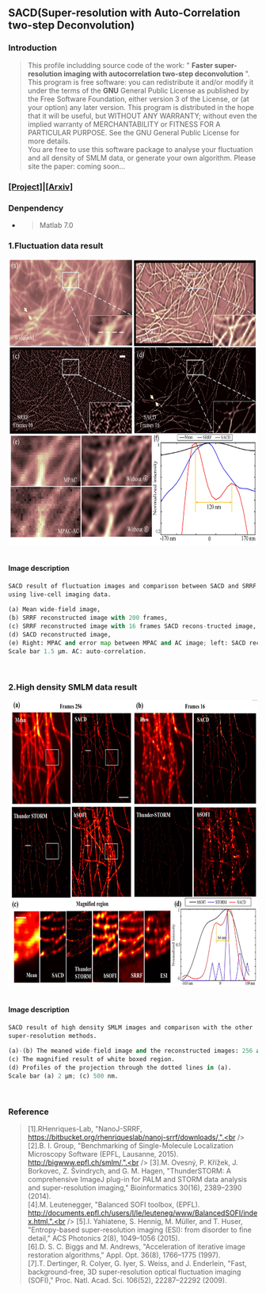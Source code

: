 ## SACD(**S**uper-resolution with **A**uto-**C**orrelation two-step **D**econvolution)

### Introduction
>This profile includding source code of the work: " **Faster super-resolution imaging with autocorrelation two-step deconvolution** ".<br />
>This program is free software: you can redistribute it and/or modify it under the terms of the **GNU** General Public License as published by the Free Software Foundation, either version 3 of the License, or (at your option) any later version. This program is distributed in the hope that it will be useful, but WITHOUT ANY WARRANTY; without even the implied warranty of MERCHANTABILITY or FITNESS FOR A PARTICULAR PURPOSE. See the GNU General Public License for more details.<br />
You are free to use this software package to analyse your fluctuation and all density of SMLM data, or generate your own algorithm. Please site the paper: coming soon...

### [[Project]](https://weisongzhao.github.io/SACD/)|[[Arxiv]](https://arxiv.org/abs/1809.07410)
### Denpendency
* >Matlab 7.0

### 1.Fluctuation data result 
<table >
  
  <div align=center><center><img src="./images/1.jpg" height="580"></center>
  
</table>

#### Image description
`SACD result of fluctuation images and comparison between SACD and SRRF using live-cell imaging data.`<br />
```python
(a) Mean wide-field image,
(b) SRRF reconstructed image with 200 frames, 
(c) SRRF reconstructed image with 16 frames SACD recons-tructed image, 
(d) SACD reconstructed image,
(e) Right: MPAC and error map between MPAC and AC image; left: SACD reconstructed image without first and second deconvolution step. (f) Normalized line profiles taken from the regions between the yellow arrowheads for corresponding images in (a), (b) and (d) showing separated features. 
Scale bar 1.5 μm. AC: auto-correlation.
```
<br />

### 2.High density SMLM data result 
<table >
  
  <div align=center><center><img src="./images/2.jpg" height="580"></center>
  
</table>

#### Image description
`SACD result of high density SMLM images and comparison with the other super-resolution methods. `
```python
(a)-(b) The meaned wide-field image and the reconstructed images: 256 and 16 frames. 
(c) The magnified result of white boxed region. 
(d) Profiles of the projection through the dotted lines in (a). 
Scale bar (a) 2 μm; (c) 500 nm.
```
<br />

### Reference
> [1].RHenriques-Lab, "NanoJ-SRRF, https://bitbucket.org/rhenriqueslab/nanoj-srrf/downloads/,".<br />
> [2].B. I. Group, "Benchmarking of Single-Molecule Localization Microscopy Software (EPFL, Lausanne, 2015). http://bigwww.epfl.ch/smlm/,".<br />
> [3].M. Ovesný, P. Křížek, J. Borkovec, Z. Švindrych, and G. M. Hagen, "ThunderSTORM: A comprehensive ImageJ plug-in for PALM and STORM data analysis and super-resolution imaging," Bioinformatics 30(16), 2389–2390 (2014).<br />
> [4].M. Leutenegger, "Balanced SOFI toolbox, (EPFL). http://documents.epfl.ch/users/l/le/leuteneg/www/BalancedSOFI/index.html,".<br />
> [5].I. Yahiatene, S. Hennig, M. Müller, and T. Huser, "Entropy-based super-resolution imaging (ESI): from disorder to fine detail," ACS Photonics 2(8), 1049–1056 (2015).<br />
> [6].D. S. C. Biggs and M. Andrews, "Acceleration of iterative image restoration algorithms," Appl. Opt. 36(8), 1766–1775 (1997).<br />
> [7].T. Dertinger, R. Colyer, G. Iyer, S. Weiss, and J. Enderlein, "Fast, background-free, 3D super-resolution optical fluctuation imaging (SOFI)," Proc. Natl. Acad. Sci. 106(52), 22287–22292 (2009).<br />


